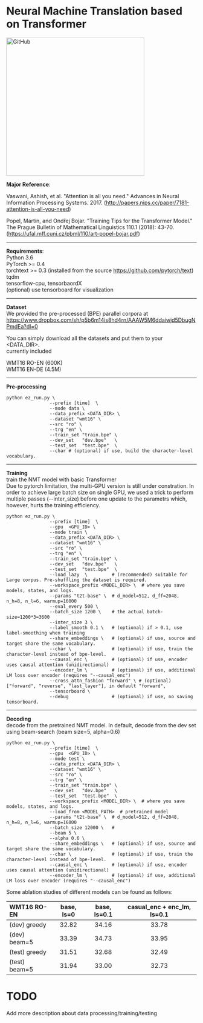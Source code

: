 # Neural Machine Translation based on Transformer
<img src="https://github.com/MultiPath/Squirrel/raw/master/sandbox/squarrel.png" alt="GitHub" title="Squirrel" height="365" />

**Major Reference**:

Vaswani, Ashish, et al. "Attention is all you need." 
Advances in Neural Information Processing Systems. 2017.
(http://papers.nips.cc/paper/7181-attention-is-all-you-need)

Popel, Martin, and Ondřej Bojar. "Training Tips for the Transformer Model." 
The Prague Bulletin of Mathematical Linguistics 110.1 (2018): 43-70.
(https://ufal.mff.cuni.cz/pbml/110/art-popel-bojar.pdf)

------

**Requirements**: <br>
  Python 3.6  <br>
  PyTorch >= 0.4 <br>
  torchtext >= 0.3 (installed from the source https://github.com/pytorch/text) <br>
  tqdm <br>
  tensorflow-cpu, tensorbaordX <br> (optional) use tensorboard for visualization

------

**Dataset** <br>
We provided the pre-processed (BPE) parallel corpora at <br>
https://www.dropbox.com/sh/p5b6m14is8hd4rn/AAAW5M6ddaiwjd5DbugNPmdEa?dl=0

You can simply download all the datasets and put them to your <DATA_DIR>.<br>
currently included <br>

WMT16 RO-EN (600K) <br>
WMT16 EN-DE (4.5M) <br>

------

**Pre-processing** <br>
```shell
python ez_run.py \
                --prefix [time]  \
                --mode data \
                --data_prefix <DATA_DIR> \
                --dataset "wmt16" \
                --src "ro" \
                --trg "en" \
                --train_set "train.bpe" \
                --dev_set   "dev.bpe"   \
                --test_set  "test.bpe"  \
                --char # (optional) if use, build the character-level vocabulary.
```

------

**Training** <br>
train the NMT model with basic Transformer <br>
Due to pytorch limitation, the multi-GPU version is still under constration.
In order to achieve large batch size on single GPU, we used a trick to perform multiple passes (--inter_size) before one update to the parametrs which, however, hurts the training efficiency.

```shell
python ez_run.py \
                --prefix [time]  \
                --gpu  <GPU_ID> \
                --mode train \
                --data_prefix <DATA_DIR> \
                --dataset "wmt16" \
                --src "ro" \
                --trg "en" \
                --train_set "train.bpe" \
                --dev_set   "dev.bpe"   \
                --test_set  "test.bpe"  \
                --load_lazy  \         # (recommended) suitable for Large corpus. Pre-shuffling the dataset is required.
                --workspace_prefix <MODEL_DIR> \  # where you save models, states, and logs.
                --params "t2t-base" \  # d_model=512, d_ff=2048, n_h=8, n_l=6, warmup=16000
                --eval_every 500 \
                --batch_size 1200 \    # the actual batch-size=1200*3=3600
                --inter_size 3 \      
                --label_smooth 0.1 \   # (optional) if > 0.1, use label-smoothing when training
                --share_embeddings \   # (optional) if use, source and target share the same vocabulary.
                --char \               # (optional) if use, train the character-level instead of bpe-level. 
                --causal_enc \         # (optional) if use, encoder uses causal attention (unidirectional)
                --encoder_lm \         # (optional) if use, additional LM loss over encoder (requires "--causal_enc")
                --cross_attn_fashion "forward" \ # (optional) ["forward", "reverse", "last_layer"], in default "forward", 
                --tensorboard \
                --debug                # (optional) if use, no saving tensorboard.
```
------

**Decoding** <br>
decode from the pretrained NMT model. In default, decode from the dev set using beam-search (beam size=5, alpha=0.6)
```shell
python ez_run.py \
                --prefix [time]  \
                --gpu  <GPU_ID> \
                --mode test \
                --data_prefix <DATA_DIR> \
                --dataset "wmt16" \
                --src "ro" \
                --trg "en" \
                --train_set "train.bpe" \
                --dev_set   "dev.bpe"   \
                --test_set  "test.bpe"  \
                --workspace_prefix <MODEL_DIR> \  # where you save models, states, and logs.
                --load_from <MODEL_PATH>  # pretrained model
                --params "t2t-base" \  # d_model=512, d_ff=2048, n_h=8, n_l=6, warmup=16000
                --batch_size 12000 \   # 
                --beam 5 \
                --alpha 0.6 \
                --share_embeddings \   # (optional) if use, source and target share the same vocabulary.
                --char \               # (optional) if use, train the character-level instead of bpe-level. 
                --causal_enc \         # (optional) if use, encoder uses causal attention (unidirectional)
                --encoder_lm \         # (optional) if use, additional LM loss over encoder (requires "--causal_enc")
```
Some ablation studies of different models can be found as follows:

| WMT16 RO-EN | base, ls=0 | base, ls=0.1 | casual_enc + enc_lm, ls=0.1 |
| :--- | :----: | :----: | :----: |
| (dev) greedy | 32.82 | 34.16 | 33.78 |
| (dev) beam=5   | 33.39 |  34.73    | 33.95 |
| (test) greedy | 31.51 | 32.68 | 32.49 |
| (test) beam=5  | 31.94 |  33.00    | 32.73 |

# TODO
  Add more description about data processing/training/testing
